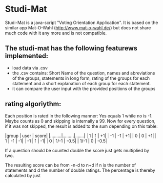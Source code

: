 # Studi-Mat

Studi-Mat  is a java-script "Voting Orientation Application". It is based on the similar app Mat-O-Wahl (http://www.mat-o-wahl.de/) but does not share much code with it any more and is not compatible.



## The studi-mat has the following featurews implemented:

- load data via .csv
 - the .csv contains: Short Name of the question, names and abreviations of the groups, statements in long form, rating of the groups for each statement and a short explanation of each group for each statement.
- it can compare the user input with the provided positions of the groups


## rating algoriythm:
Each position is rated in the following manner: Yes equals 1 while no is -1. Maybe counts as 0 and skipping is internally a 99.
Now for every question, if it was not skipped, the result is added to the sum depending on this table:

|group    |   user  |  score|
|.........|.........|.......|
|   1     |   1     |     +1|
|  -1     |  -1     |     +1|
|   0     |   0     |     +1|
|   1     |  -1     |    -1|
|  -1     |   1     |     -1|
|   0     | 1/-1    |    -0.5|
|  1/-1   |   0     |    -0.5|

If a question should be counted double the score just gets multiplied by two.

The resulting score can be from -n-d to n+d if n is the number of statements and d the number of double ratings. The percentage is thereby calculated by just 
